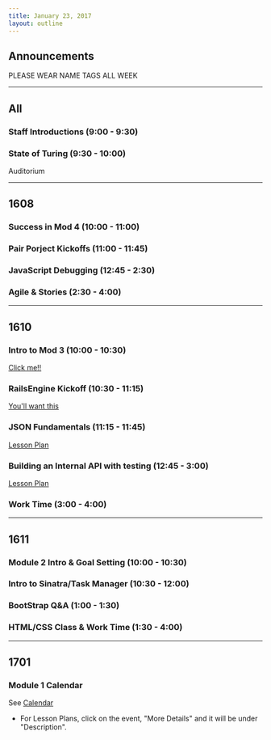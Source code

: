 ```yaml
---
title: January 23, 2017
layout: outline
---
```


## Announcements

PLEASE WEAR NAME TAGS ALL WEEK

***

## All

### Staff Introductions (9:00 - 9:30)

### State of Turing (9:30 - 10:00)

Auditorium

***

## 1608

### Success in Mod 4 (10:00 - 11:00)

### Pair Porject Kickoffs (11:00 - 11:45)

### JavaScript Debugging (12:45 - 2:30)

### Agile & Stories (2:30 - 4:00)

***

## 1610

### Intro to Mod 3 (10:00 - 10:30)

[Click me!!](lessons/intro_mod_three)

### RailsEngine Kickoff (10:30 - 11:15)

[You'll want this](projects/rails_engine)

### JSON Fundamentals (11:15 - 11:45)

[Lesson Plan](lessons/json_fundementals)

### Building an Internal API with testing (12:45 - 3:00)

[Lesson Plan](lessons/building_an_api)

### Work Time (3:00 - 4:00)

***

## 1611

### Module 2 Intro & Goal Setting (10:00 - 10:30)

### Intro to Sinatra/Task Manager (10:30 - 12:00)

### BootStrap Q&A (1:00 - 1:30)

### HTML/CSS Class & Work Time (1:30 - 4:00)

***

## 1701

### Module 1 Calendar

See [Calendar](http://bit.ly/2k6ksyH)

-   For Lesson Plans, click on the event, "More Details" and it will be under "Description".  
